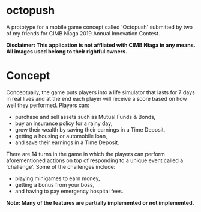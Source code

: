 # octopush

A prototype for a mobile game concept called 'Octopush' submitted by two of my friends for CIMB Niaga 2019 Annual Innovation Contest.

**Disclaimer: This application is not affliated with CIMB Niaga in any means. All images used belong to their rightful owners.**

# Concept

Conceptually, the game puts players into a life simulator that lasts for 7 days in real lives and at the end each player will receive a score based on how well they performed. Players can: 

- purchase and sell assets such as Mutual Funds & Bonds,
- buy an insurance policy for a rainy day,
- grow their wealth by saving their earnings in a Time Deposit,
- getting a housing or automobile loan,
- and save their earnings in a Time Deposit.

There are 14 turns in the game in which the players can perform aforementioned actions on top of responding to a unique event called a 'challenge'. Some of the challenges include:

- playing minigames to earn money,
- getting a bonus from your boss,
- and having to pay emergency hospital fees.

**Note: Many of the features are partially implemented or not implemented.**
